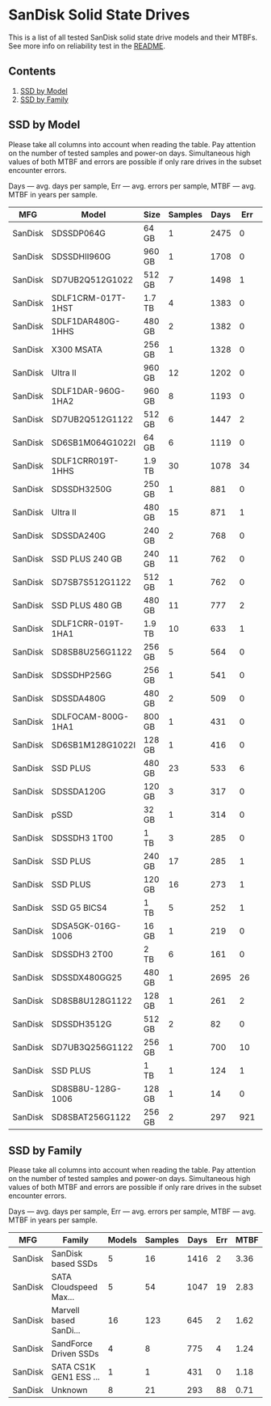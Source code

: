 SanDisk Solid State Drives
==========================

This is a list of all tested SanDisk solid state drive models and their MTBFs. See
more info on reliability test in the [README](https://github.com/linuxhw/EnterpriseDrive).

Contents
--------

1. [ SSD by Model  ](#ssd-by-model)
2. [ SSD by Family ](#ssd-by-family)

SSD by Model
------------

Please take all columns into account when reading the table. Pay attention on the
number of tested samples and power-on days. Simultaneous high values of both MTBF
and errors are possible if only rare drives in the subset encounter errors.

Days — avg. days per sample,
Err  — avg. errors per sample,
MTBF — avg. MTBF in years per sample.

| MFG       | Model              | Size   | Samples | Days  | Err   | MTBF   |
|-----------|--------------------|--------|---------|-------|-------|--------|
| SanDisk   | SDSSDP064G         | 64 GB  | 1       | 2475  | 0     | 6.78   |
| SanDisk   | SDSSDHII960G       | 960 GB | 1       | 1708  | 0     | 4.68   |
| SanDisk   | SD7UB2Q512G1022    | 512 GB | 7       | 1498  | 1     | 3.81   |
| SanDisk   | SDLF1CRM-017T-1HST | 1.7 TB | 4       | 1383  | 0     | 3.79   |
| SanDisk   | SDLF1DAR480G-1HHS  | 480 GB | 2       | 1382  | 0     | 3.79   |
| SanDisk   | X300 MSATA         | 256 GB | 1       | 1328  | 0     | 3.64   |
| SanDisk   | Ultra II           | 960 GB | 12      | 1202  | 0     | 3.29   |
| SanDisk   | SDLF1DAR-960G-1HA2 | 960 GB | 8       | 1193  | 0     | 3.27   |
| SanDisk   | SD7UB2Q512G1122    | 512 GB | 6       | 1447  | 2     | 3.20   |
| SanDisk   | SD6SB1M064G1022I   | 64 GB  | 6       | 1119  | 0     | 3.07   |
| SanDisk   | SDLF1CRR019T-1HHS  | 1.9 TB | 30      | 1078  | 34    | 2.93   |
| SanDisk   | SDSSDH3250G        | 250 GB | 1       | 881   | 0     | 2.41   |
| SanDisk   | Ultra II           | 480 GB | 15      | 871   | 1     | 2.31   |
| SanDisk   | SDSSDA240G         | 240 GB | 2       | 768   | 0     | 2.11   |
| SanDisk   | SSD PLUS 240 GB    | 240 GB | 11      | 762   | 0     | 2.09   |
| SanDisk   | SD7SB7S512G1122    | 512 GB | 1       | 762   | 0     | 2.09   |
| SanDisk   | SSD PLUS 480 GB    | 480 GB | 11      | 777   | 2     | 1.73   |
| SanDisk   | SDLF1CRR-019T-1HA1 | 1.9 TB | 10      | 633   | 1     | 1.62   |
| SanDisk   | SD8SB8U256G1122    | 256 GB | 5       | 564   | 0     | 1.55   |
| SanDisk   | SDSSDHP256G        | 256 GB | 1       | 541   | 0     | 1.48   |
| SanDisk   | SDSSDA480G         | 480 GB | 2       | 509   | 0     | 1.40   |
| SanDisk   | SDLFOCAM-800G-1HA1 | 800 GB | 1       | 431   | 0     | 1.18   |
| SanDisk   | SD6SB1M128G1022I   | 128 GB | 1       | 416   | 0     | 1.14   |
| SanDisk   | SSD PLUS           | 480 GB | 23      | 533   | 6     | 0.96   |
| SanDisk   | SDSSDA120G         | 120 GB | 3       | 317   | 0     | 0.87   |
| SanDisk   | pSSD               | 32 GB  | 1       | 314   | 0     | 0.86   |
| SanDisk   | SDSSDH3 1T00       | 1 TB   | 3       | 285   | 0     | 0.78   |
| SanDisk   | SSD PLUS           | 240 GB | 17      | 285   | 1     | 0.76   |
| SanDisk   | SSD PLUS           | 120 GB | 16      | 273   | 1     | 0.70   |
| SanDisk   | SSD G5 BICS4       | 1 TB   | 5       | 252   | 1     | 0.63   |
| SanDisk   | SDSA5GK-016G-1006  | 16 GB  | 1       | 219   | 0     | 0.60   |
| SanDisk   | SDSSDH3 2T00       | 2 TB   | 6       | 161   | 0     | 0.44   |
| SanDisk   | SDSSDX480GG25      | 480 GB | 1       | 2695  | 26    | 0.27   |
| SanDisk   | SD8SB8U128G1122    | 128 GB | 1       | 261   | 2     | 0.24   |
| SanDisk   | SDSSDH3512G        | 512 GB | 2       | 82    | 0     | 0.23   |
| SanDisk   | SD7UB3Q256G1122    | 256 GB | 1       | 700   | 10    | 0.17   |
| SanDisk   | SSD PLUS           | 1 TB   | 1       | 124   | 1     | 0.17   |
| SanDisk   | SD8SB8U-128G-1006  | 128 GB | 1       | 14    | 0     | 0.04   |
| SanDisk   | SD8SBAT256G1122    | 256 GB | 2       | 297   | 921   | 0.00   |

SSD by Family
-------------

Please take all columns into account when reading the table. Pay attention on the
number of tested samples and power-on days. Simultaneous high values of both MTBF
and errors are possible if only rare drives in the subset encounter errors.

Days — avg. days per sample,
Err  — avg. errors per sample,
MTBF — avg. MTBF in years per sample.

| MFG       | Family                 | Models | Samples | Days  | Err   | MTBF   |
|-----------|------------------------|--------|---------|-------|-------|--------|
| SanDisk   | SanDisk based SSDs     | 5      | 16      | 1416  | 2     | 3.36   |
| SanDisk   | SATA Cloudspeed Max... | 5      | 54      | 1047  | 19    | 2.83   |
| SanDisk   | Marvell based SanDi... | 16     | 123     | 645   | 2     | 1.62   |
| SanDisk   | SandForce Driven SSDs  | 4      | 8       | 775   | 4     | 1.24   |
| SanDisk   | SATA CS1K GEN1 ESS ... | 1      | 1       | 431   | 0     | 1.18   |
| SanDisk   | Unknown                | 8      | 21      | 293   | 88    | 0.71   |
